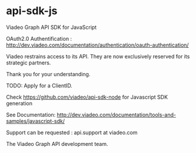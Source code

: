 api-sdk-js
============

Viadeo Graph API SDK for JavaScript

OAuth2.0 Authentification : http://dev.viadeo.com/documentation/authentication/oauth-authentication/

Viadeo restrains access to its API. They are now exclusively reserved for its strategic partners.

Thank you for your understanding.

TODO: Apply for a ClientID.

Check https://github.com/viadeo/api-sdk-node for Javascript SDK generation

See Documentation: http://dev.viadeo.com/documentation/tools-and-samples/javascript-sdk/

Support can be requested : api.support at viadeo.com

The Viadeo Graph API development team.

